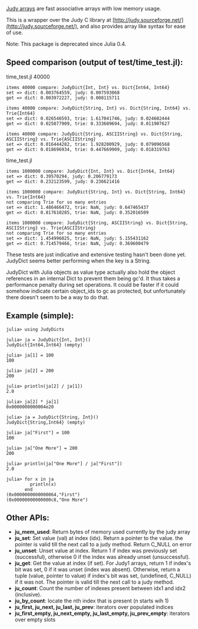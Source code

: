 [Judy arrays](http://en.wikipedia.org/wiki/Judy_array) are fast associative arrays with low memory usage.

This is a wrapper over the Judy C library at [http://judy.sourceforge.net/](http://judy.sourceforge.net/), and also provides array like syntax for ease of use.

Note: This package is deprecated since Julia 0.4.

Speed comparison (output of test/time\_test.jl):
-----------------------------------------------
time\_test.jl 40000
````
items 40000 compare: JudyDict{Int, Int} vs. Dict{Int64, Int64}
set => dict: 0.003764559, judy: 0.007593068
get => dict: 0.003972227, judy: 0.008115711

items 40000 compare: JudyDict{String, Int} vs. Dict{String, Int64} vs. Trie{Int64}
set => dict: 0.026546593, trie: 1.617041746, judy: 0.024602444
get => dict: 0.025077909, trie: 0.333609694, judy: 0.011907627

items 40000 compare: JudyDict{String, ASCIIString} vs. Dict{String, ASCIIString} vs. Trie{ASCIIString}
set => dict: 0.016444282, trie: 1.928200929, judy: 0.079096568
get => dict: 0.018696934, trie: 0.447669909, judy: 0.018319763
````

time\_test.jl
````
items 1000000 compare: JudyDict{Int, Int} vs. Dict{Int64, Int64}
set => dict: 0.39570294, judy: 0.206779173
get => dict: 0.232123599, judy: 0.236621416

items 1000000 compare: JudyDict{String, Int} vs. Dict{String, Int64} vs. Trie{Int64}
not comparing Trie for so many entries
set => dict: 1.486466472, trie: NaN, judy: 0.647465437
get => dict: 0.817610285, trie: NaN, judy: 0.352016509

items 1000000 compare: JudyDict{String, ASCIIString} vs. Dict{String, ASCIIString} vs. Trie{ASCIIString}
not comparing Trie for so many entries
set => dict: 1.454996025, trie: NaN, judy: 5.155431162
get => dict: 0.714579466, trie: NaN, judy: 0.369600479

````

These tests are just indicative and extensive testing hasn't been done yet.
JudyDict seems better performing when the key is a String.

JudyDict with Julia objects as value type actually also hold the object references in an internal Dict to prevent them being gc'd. It thus takes a performance penalty during set operations. It could be faster if it could somehow indicate certain object\_ids to gc as protected, but unfortunately there doesn't seem to be a way to do that.



Example (simple):
-----------------
    julia> using JudyDicts

    julia> ja = JudyDict{Int, Int}()
    JudyDict{Int64,Int64} (empty)

    julia> ja[1] = 100
    100

    julia> ja[2] = 200
    200

    julia> println(ja[2] / ja[1])
    2.0

    julia> ja[2] * ja[1]
    0x0000000000004e20

    julia> ja = JudyDict{String, Int}()
    JudyDict{String,Int64} (empty)

    julia> ja["First"] = 100
    100

    julia> ja["One More"] = 200
    200

    julia> println(ja["One More"] / ja["First"])
    2.0

    julia> for x in ja
             println(x)
           end
    (0x0000000000000064,"First")
    (0x00000000000000c8,"One More")

Other APIs:
-----------
*    **ju_mem_used**: Return bytes of memory used currently by the judy array
*    **ju_set**: Set value (val) at index (idx). Return a pointer to the value. the pointer is valid till the next call to a judy method. Return C\_NULL on error
*    **ju_unset**: Unset value at index. Return 1 if index was previously set (successful), otherwise 0 if the index was already unset (unsuccessful).
*    **ju_get**: Get the value at index (if set). For Judy1 arrays, return 1 if index's bit was set, 0 if it was unset (index was absent). Otherwise, return a tuple (value, pointer to value) if index's bit was set, (undefined, C\_NULL) if it was not. The pointer is valid till the next call to a judy method.
*    **ju_count**: Count the number of indexes present between idx1 and idx2 (inclusive).
*    **ju_by_count**: locate the nth index that is present (n starts wih 1)
*    **ju_first, ju_next, ju_last, ju_prev**: iterators over populated indices
*    **ju_first_empty, ju_next_empty, ju_last_empty, ju_prev_empty**: iterators over empty slots
